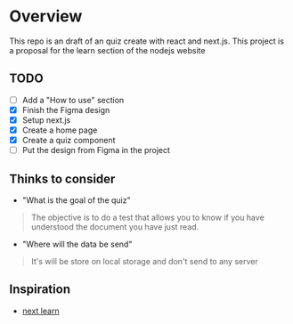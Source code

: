 # Overview

This repo is an draft of an quiz create with react and next.js.
This project is a proposal for the learn section of the nodejs website

## TODO

* [ ] Add a "How to use" section
* [X] Finish the Figma design
* [X] Setup next.js
* [X] Create a home page
* [X] Create a quiz component
* [ ] Put the design from Figma in the project

## Thinks to consider

* "What is the goal of the quiz"

> The objective is to do a test that allows you to know if you have understood the document you have just read.

* "Where will the data be send"

> It's will be store on local storage and don't send to any server

## Inspiration

* [next learn](https://nextjs.org/learn/basics/create-nextjs-app/setup)
